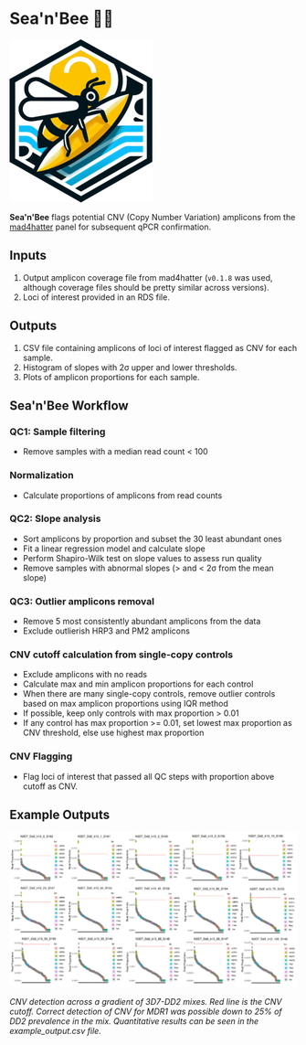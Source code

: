 # Sea'n'Bee 🌊🐝

![logo](https://github.com/manuelgug/CNV_detection/blob/main/seanbee_Logo_.png)

__Sea'n'Bee__ flags potential CNV (Copy Number Variation) amplicons from the [mad4hatter](https://github.com/EPPIcenter/mad4hatter) panel for subsequent qPCR confirmation.

## Inputs
1. Output amplicon coverage file from mad4hatter (`v0.1.8` was used, although coverage files should be pretty similar across versions).
2. Loci of interest provided in an RDS file.

## Outputs
1. CSV file containing amplicons of loci of interest flagged as CNV for each sample.
2. Histogram of slopes with 2σ upper and lower thresholds.
3. Plots of amplicon proportions for each sample.

## Sea'n'Bee Workflow

### QC1: Sample filtering
- Remove samples with a median read count < 100

### Normalization
- Calculate proportions of amplicons from read counts

### QC2: Slope analysis
- Sort amplicons by proportion and subset the 30 least abundant ones
- Fit a linear regression model and calculate slope
- Perform Shapiro-Wilk test on slope values to assess run quality
- Remove samples with abnormal slopes (> and < 2σ from the mean slope)

### QC3: Outlier amplicons removal
- Remove 5 most consistently abundant amplicons from the data
- Exclude outlierish HRP3 and PM2 amplicons

### CNV cutoff calculation from single-copy controls
- Exclude amplicons with no reads
- Calculate max and min amplicon proportions for each control
- When there are many single-copy controls, remove outlier controls based on max amplicon proportions using IQR method
- If possible, keep only controls with max proportion > 0.01
- If any control has max proportion >= 0.01, set lowest max proportion as CNV threshold, else use highest max proportion

### CNV Flagging
- Flag loci of interest that passed all QC steps with proportion above cutoff as CNV.

## Example Outputs

![logo](https://github.com/manuelgug/CNV_detection/blob/main/dd2_gradient_.png)

*CNV detection across a gradient of 3D7-DD2 mixes. Red line is the CNV cutoff. Correct detection of CNV for MDR1 was possible down to 25% of DD2 prevalence in the mix. Quantitative results can be seen in the *example_output.csv* file.*
